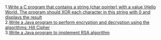 1.<a href="http://ebootathon.com/labs/beta/csit/IT/CryptographyNetworkSecurity/exp1/">Write a C program that contains a string (char pointer) with a value \Hello World. The program should XOR each character in this string with 0 and displays the result</a><br>
2.<a href="http://ebootathon.com/labs/beta/csit/IT/CryptographyNetworkSecurity/exp2/">Write a Java program to perform encryption and decryption using the algorithms: Hill Cipher</a><br>
3.<a href="http://ebootathon.com/labs/beta/csit/IT/CryptographyNetworkSecurity/exp3/">Write a Java program to implement RSA algorithm</a><br>